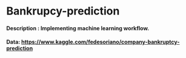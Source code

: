 # Bankrupcy-prediction
#### Description : Implementing machine learning workflow. 
#### Data: https://www.kaggle.com/fedesoriano/company-bankruptcy-prediction
